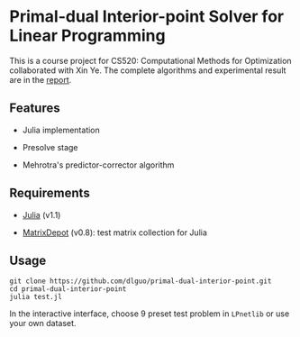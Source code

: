 # Primal-dual Interior-point Solver for Linear Programming

This is a course project for CS520: Computational Methods for Optimization collaborated with Xin Ye. The complete algorithms and experimental result are in the [report](./report.pdf).

## Features

- Julia implementation

- Presolve stage

- Mehrotra's predictor-corrector algorithm

## Requirements

- [Julia](https://julialang.org/) (v1.1)

- [MatrixDepot](https://github.com/JuliaMatrices/MatrixDepot.jl) (v0.8): test matrix collection for Julia

## Usage

``` shell
git clone https://github.com/dlguo/primal-dual-interior-point.git
cd primal-dual-interior-point
julia test.jl
```

In the interactive interface, choose 9 preset test problem in `LPnetlib` or use your own dataset.
